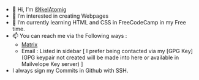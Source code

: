 - 👋 Hi, I’m [@IkelAtomig](https://github.com/IkelAtomig)
- 👀 I’m interested in creating Webpages
- 🌱 I’m currently learning HTML and CSS in FreeCodeCamp in my Free time.
- 📫 You can reach me via the Following ways :  
    - [Matrix](https://matrix.to/#/@Ikelatomig:envs.net) 
    - Email : Listed in sidebar [ I prefer being contacted via my [GPG Key] (GPG keypair not created will be made into here or available in Mailvelope Key server) ]
- I always sign my Commits in Github with SSH.

